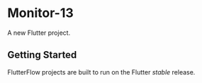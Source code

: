 # Monitor-13

A new Flutter project.

## Getting Started

FlutterFlow projects are built to run on the Flutter _stable_ release.
